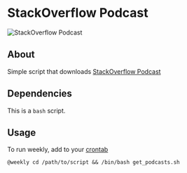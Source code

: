 # StackOverflow Podcast

![StackOverflow Podcast](images/logo.jpg)

## About

Simple script that downloads [StackOverflow Podcast](https://stackoverflow.blog/podcast/)

## Dependencies
This is a `bash` script.

## Usage

To run weekly, add to your [crontab](https://en.wikipedia.org/wiki/Cron)

```
@weekly cd /path/to/script && /bin/bash get_podcasts.sh
```
